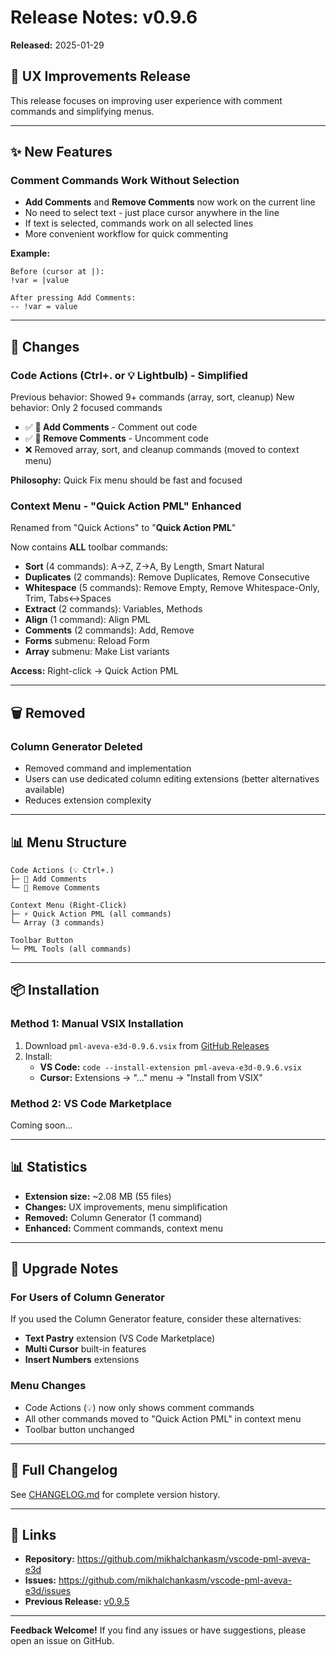 # Release Notes: v0.9.6

**Released:** 2025-01-29

## 🎯 UX Improvements Release

This release focuses on improving user experience with comment commands and simplifying menus.

---

## ✨ New Features

### Comment Commands Work Without Selection

- **Add Comments** and **Remove Comments** now work on the current line
- No need to select text - just place cursor anywhere in the line
- If text is selected, commands work on all selected lines
- More convenient workflow for quick commenting

**Example:**
```pml
Before (cursor at |):
!var = |value

After pressing Add Comments:
-- !var = value
```

---

## 🔧 Changes

### Code Actions (Ctrl+. or 💡 Lightbulb) - Simplified

Previous behavior: Showed 9+ commands (array, sort, cleanup)
New behavior: Only 2 focused commands

- ✅ **💬 Add Comments** - Comment out code
- ✅ **💬 Remove Comments** - Uncomment code
- ❌ Removed array, sort, and cleanup commands (moved to context menu)

**Philosophy:** Quick Fix menu should be fast and focused

### Context Menu - "Quick Action PML" Enhanced

Renamed from "Quick Actions" to "**Quick Action PML**"

Now contains **ALL** toolbar commands:
- **Sort** (4 commands): A→Z, Z→A, By Length, Smart Natural
- **Duplicates** (2 commands): Remove Duplicates, Remove Consecutive
- **Whitespace** (5 commands): Remove Empty, Remove Whitespace-Only, Trim, Tabs↔Spaces
- **Extract** (2 commands): Variables, Methods
- **Align** (1 command): Align PML
- **Comments** (2 commands): Add, Remove
- **Forms** submenu: Reload Form
- **Array** submenu: Make List variants

**Access:** Right-click → Quick Action PML

---

## 🗑️ Removed

### Column Generator Deleted

- Removed command and implementation
- Users can use dedicated column editing extensions (better alternatives available)
- Reduces extension complexity

---

## 📊 Menu Structure

```
Code Actions (💡 Ctrl+.)
├─ 💬 Add Comments
└─ 💬 Remove Comments

Context Menu (Right-Click)
├─ ⚡ Quick Action PML (all commands)
└─ Array (3 commands)

Toolbar Button
└─ PML Tools (all commands)
```

---

## 📦 Installation

### Method 1: Manual VSIX Installation

1. Download `pml-aveva-e3d-0.9.6.vsix` from [GitHub Releases](https://github.com/mikhalchankasm/vscode-pml-aveva-e3d/releases/tag/v0.9.6)
2. Install:
   - **VS Code:** `code --install-extension pml-aveva-e3d-0.9.6.vsix`
   - **Cursor:** Extensions → "..." menu → "Install from VSIX"

### Method 2: VS Code Marketplace

Coming soon...

---

## 📊 Statistics

- **Extension size:** ~2.08 MB (55 files)
- **Changes:** UX improvements, menu simplification
- **Removed:** Column Generator (1 command)
- **Enhanced:** Comment commands, context menu

---

## 🔄 Upgrade Notes

### For Users of Column Generator

If you used the Column Generator feature, consider these alternatives:
- **Text Pastry** extension (VS Code Marketplace)
- **Multi Cursor** built-in features
- **Insert Numbers** extensions

### Menu Changes

- Code Actions (💡) now only shows comment commands
- All other commands moved to "Quick Action PML" in context menu
- Toolbar button unchanged

---

## 📝 Full Changelog

See [CHANGELOG.md](./CHANGELOG.md) for complete version history.

---

## 🔗 Links

- **Repository:** https://github.com/mikhalchankasm/vscode-pml-aveva-e3d
- **Issues:** https://github.com/mikhalchankasm/vscode-pml-aveva-e3d/issues
- **Previous Release:** [v0.9.5](https://github.com/mikhalchankasm/vscode-pml-aveva-e3d/releases/tag/v0.9.5)

---

**Feedback Welcome!** If you find any issues or have suggestions, please open an issue on GitHub.
